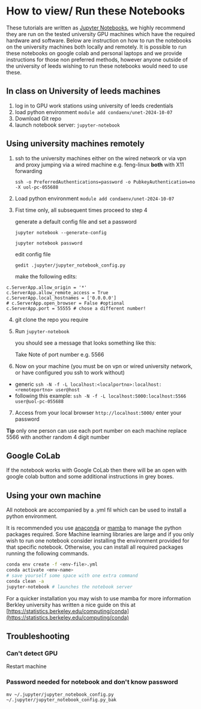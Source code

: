 # How to view/ Run these Notebooks

These tutorials are written as [Jupyter Notebooks](https://jupyter-notebook.readthedocs.io/en/stable/), we highly recommend they are run on the tested university GPU machines which have the required hardware and software. Below are instruction on how to run the notebooks on the university machines both locally and remotely. It is possible to run these notebooks on google colab and personal laptops and we provide instructions for those non preferred methods, however anyone outside of the university of leeds wishing to run these notebooks would need to use these. 

## In class on University of leeds machines

1. log in to GPU work stations using university of leeds credentials
2. load python environment `module add condaenv/unet-2024-10-07`
3. Download Git repo
4. launch notebook server: `jupyter-notebook`

## Using university machines remotely

1. ssh to the university machines either on the wired network or via vpn and proxy jumping via a wired machine e.g. feng-linux **both** with X11 forwarding
   
    `ssh -o PreferredAuthentications=password -o PubkeyAuthentication=no  -X uol-pc-055688`
2. Load python environment `module add condaenv/unet-2024-10-07`
3. Fist time only, all subsequent times proceed to step 4

    generate a default config file and set a password
   
    `jupyter notebook --generate-config`
   
    `jupyter notebook password`
   
    edit config file
   
    `gedit .jupyter/jupyter_notebook_config.py`
   
    make the following edits:

```
c.ServerApp.allow_origin = '*'
c.ServerApp.allow_remote_access = True
c.ServerApp.local_hostnames = ['0.0.0.0']
# c.ServerApp.open_browser = False #optional
c.ServerApp.port = 55555 # chose a different number!
```

4. git clone the repo you require
5. Run `jupyter-notebook`
   
    you should see a message that looks something like this:

   Take Note of port number e.g. 5566
   
6. Now on your machine (you must be on vpn or wired university network, or have configured you ssh to work without)
  * generic    `ssh -N -f -L localhost:<localportno>:localhost:<remoteportno> user@host`
  * following this example:
     `ssh -N -f -L localhost:5000:localhost:5566 user@uol-pc-055688`
7. Access from your local browser `http://localhost:5000/` enter your password

**Tip** only one person can use each port number on each machine replace 5566 with another random 4 digit number 

## Google CoLab

If the notebook works with Google CoLab then there will be an open with google colab button and some additional instructions in grey boxes.

## Using your own machine

All notebook are accompanied by a .yml fil which can be used to install a python environment.

It is recommended you use [anaconda](https://docs.anaconda.com/anaconda/install/) or [mamba](https://mamba.readthedocs.io/en/latest/installation/mamba-installation.html) to manage the python packages required. Sore Machine learning libraries are large and if you only wish to run one notebook consider installing the environment provided for that specific notebook. Otherwise, you can install all required packages running the following commands.  

```bash
conda env create -f <env-file>.yml
conda activate <env-name>
# save yourself some space with one extra command
conda clean -a
jupyter-notebook # launches the notebook server
```

For a quicker installation you may wish to use mamba for more information Berkley university has written a nice guide on this at [https://statistics.berkeley.edu/computing/conda](https://statistics.berkeley.edu/computing/conda)

## Troubleshooting

### Can't detect GPU
Restart machine

### Password needed for notebook and don't know password

`mv ~/.jupyter/jupyter_notebook_config.py ~/.jupyter/jupyter_notebook_config.py_bak`
